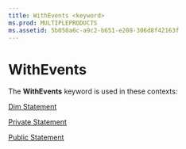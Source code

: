 ```yaml
---
title: WithEvents <keyword>
ms.prod: MULTIPLEPRODUCTS
ms.assetid: 5b050a6c-a9c2-b651-e208-306d8f42163f
---
```



# WithEvents <keyword>

The  **WithEvents** keyword is used in these contexts:

[Dim Statement](dim-statement.md)

[Private Statement](private-statement.md)

[Public Statement](public-statement.md)

